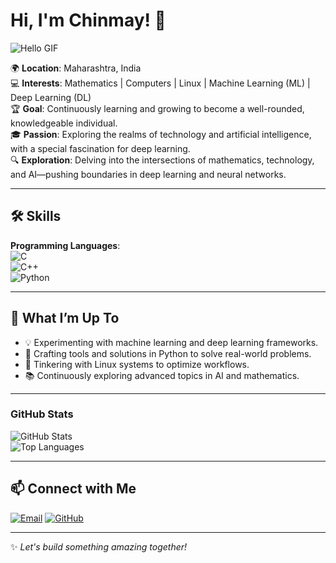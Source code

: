 
# Hi, I'm Chinmay! 👋  

![Hello GIF](https://media.giphy.com/media/hvRJCLFzcasrR4ia7z/giphy.gif)  

🌍 **Location**: Maharashtra, India  
💻 **Interests**: Mathematics | Computers | Linux | Machine Learning (ML) | Deep Learning (DL)  
🏆 **Goal**: Continuously learning and growing to become a well-rounded, knowledgeable individual.  
🎓 **Passion**: Exploring the realms of technology and artificial intelligence, with a special fascination for deep learning.  
🔍 **Exploration**: Delving into the intersections of mathematics, technology, and AI—pushing boundaries in deep learning and neural networks.

---

## 🛠 **Skills**

**Programming Languages**:  
![C](https://img.shields.io/badge/-C-A8B9CC?logo=c&logoColor=white&style=for-the-badge)  
![C++](https://img.shields.io/badge/-C%2B%2B-00599C?logo=c%2B%2B&logoColor=white&style=for-the-badge)  
![Python](https://img.shields.io/badge/-Python-3776AB?logo=python&logoColor=white&style=for-the-badge)

---

## 🚀 **What I’m Up To**  

- 💡 Experimenting with machine learning and deep learning frameworks.  
- 🔧 Crafting tools and solutions in Python to solve real-world problems.  
- 🐧 Tinkering with Linux systems to optimize workflows.  
- 📚 Continuously exploring advanced topics in AI and mathematics.

---

### GitHub Stats  

![GitHub Stats](https://github-readme-stats.vercel.app/api?username=chinu0609&show_icons=true&theme=radical)  
![Top Languages](https://github-readme-stats.vercel.app/api/top-langs/?username=chinu0609&layout=compact&theme=radical)  

---

## 📫 **Connect with Me**

[![Email](https://img.shields.io/badge/-Email-D14836?logo=gmail&logoColor=white&style=for-the-badge)](mailto:chinmayhbhosale02@gmail.com)
[![GitHub](https://img.shields.io/badge/-GitHub-181717?logo=github&logoColor=white&style=for-the-badge)](https://github.com/chinu0609)

---

✨ *Let's build something amazing together!*  





